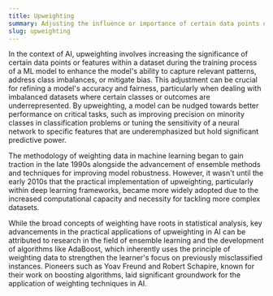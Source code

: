 ```yaml
---
title: Upweighting
summary: Adjusting the influence or importance of certain data points or features in a ML (Machine Learning) model to improve its performance or address bias.
slug: upweighting
---
```


In the context of AI, upweighting involves increasing the significance of certain data points or features within a dataset during the training process of a ML model to enhance the model's ability to capture relevant patterns, address class imbalances, or mitigate bias. This adjustment can be crucial for refining a model's accuracy and fairness, particularly when dealing with imbalanced datasets where certain classes or outcomes are underrepresented. By upweighting, a model can be nudged towards better performance on critical tasks, such as improving precision on minority classes in classification problems or tuning the sensitivity of a neural network to specific features that are underemphasized but hold significant predictive power.

The methodology of weighting data in machine learning began to gain traction in the late 1990s alongside the advancement of ensemble methods and techniques for improving model robustness. However, it wasn't until the early 2010s that the practical implementation of upweighting, particularly within deep learning frameworks, became more widely adopted due to the increased computational capacity and necessity for tackling more complex datasets.

While the broad concepts of weighting have roots in statistical analysis, key advancements in the practical applications of upweighting in AI can be attributed to research in the field of ensemble learning and the development of algorithms like AdaBoost, which inherently uses the principle of weighting data to strengthen the learner's focus on previously misclassified instances. Pioneers such as Yoav Freund and Robert Schapire, known for their work on boosting algorithms, laid significant groundwork for the application of weighting techniques in AI.
